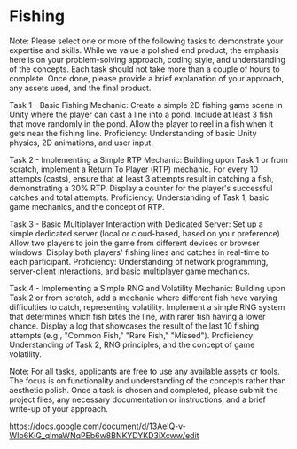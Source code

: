 # Fishing

Note: Please select one or more of the following tasks to demonstrate your expertise and skills. While we value a polished end product, the emphasis here is on your problem-solving approach, coding style, and understanding of the concepts. Each task should not take more than a couple of hours to complete. Once done, please provide a brief explanation of your approach, any assets used, and the final product.

Task 1 - Basic Fishing Mechanic:
Create a simple 2D fishing game scene in Unity where the player can cast a line into a pond.
Include at least 3 fish that move randomly in the pond.
Allow the player to reel in a fish when it gets near the fishing line.
Proficiency: Understanding of basic Unity physics, 2D animations, and user input.

Task 2 - Implementing a Simple RTP Mechanic:
Building upon Task 1 or from scratch, implement a Return To Player (RTP) mechanic.
For every 10 attempts (casts), ensure that at least 3 attempts result in catching a fish, demonstrating a 30% RTP.
Display a counter for the player's successful catches and total attempts.
Proficiency: Understanding of Task 1, basic game mechanics, and the concept of RTP.

Task 3 - Basic Multiplayer Interaction with Dedicated Server:
Set up a simple dedicated server (local or cloud-based, based on your preference).
Allow two players to join the game from different devices or browser windows.
Display both players' fishing lines and catches in real-time to each participant.
Proficiency: Understanding of network programming, server-client interactions, and basic multiplayer game mechanics.

Task 4 - Implementing a Simple RNG and Volatility Mechanic:
Building upon Task 2 or from scratch, add a mechanic where different fish have varying difficulties to catch, representing volatility.
Implement a simple RNG system that determines which fish bites the line, with rarer fish having a lower chance.
Display a log that showcases the result of the last 10 fishing attempts (e.g., "Common Fish," "Rare Fish," "Missed").
Proficiency: Understanding of Task 2, RNG principles, and the concept of game volatility.

Note: For all tasks, applicants are free to use any available assets or tools. The focus is on functionality and understanding of the concepts rather than aesthetic polish. Once a task is chosen and completed, please submit the project files, any necessary documentation or instructions, and a brief write-up of your approach.

https://docs.google.com/document/d/13AelQ-v-WIo6KiG_qlmaWNqPEb6w8BNKYDYKD3iXcww/edit

